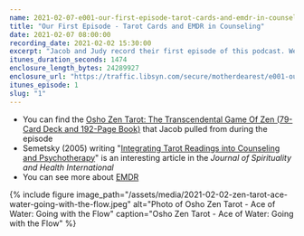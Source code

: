 ```yaml
---
name: 2021-02-07-e001-our-first-episode-tarot-cards-and-emdr-in-counseling.md
title: "Our First Episode - Tarot Cards and EMDR in Counseling"
date: 2021-02-07 08:00:00
recording_date: 2021-02-02 15:30:00
excerpt: "Jacob and Judy record their first episode of this podcast. We pull the Ace of Water: Going with the Flow from the Zen Tarot Card deck.  We talked about using Tarot style cards in individual mental health services, along with her use of EMDR with clients who have a history of trauma."
itunes_duration_seconds: 1474
enclosure_length_bytes: 24289927
enclosure_url: "https://traffic.libsyn.com/secure/motherdearest/e001-our-first-episode-tarot-cards-and-emdr-in-counseling.mp3"
itunes_episode: 1
slug: "1"
---
```


- You can find the [Osho Zen Tarot: The Transcendental Game Of Zen (79-Card Deck and 192-Page Book)](https://www.amazon.com/Osho-Zen-Tarot-Transcendental-192-Page/dp/0312117337/) that Jacob pulled from during the episode
- Semetsky (2005) writing "[Integrating Tarot Readings into Counseling and Psychotherapy](https://www.transformatherapy.com/uploads/2/5/9/3/25939273/tarot_therapy_study.pdf)" is an interesting article in the _Journal of Spirituality and Health International_
- You can see more about [EMDR](https://www.emdr.com/what-is-emdr/)

{% include figure image_path="/assets/media/2021-02-02-zen-tarot-ace-water-going-with-the-flow.jpeg" alt="Photo of Osho Zen Tarot - Ace of Water: Going with the Flow" caption="Osho Zen Tarot - Ace of Water: Going with the Flow" %}